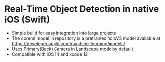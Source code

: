 # Real-Time Object Detection in native iOS (Swift)

- Simple build for easy integration into large projects
- The coreml model in repository is a pretrained YoloV3 model available at https://developer.apple.com/machine-learning/models/
- Uses Primary(Back) Camera in Landscape mode by default
- Compatible with iOS 14 and xcode 12

